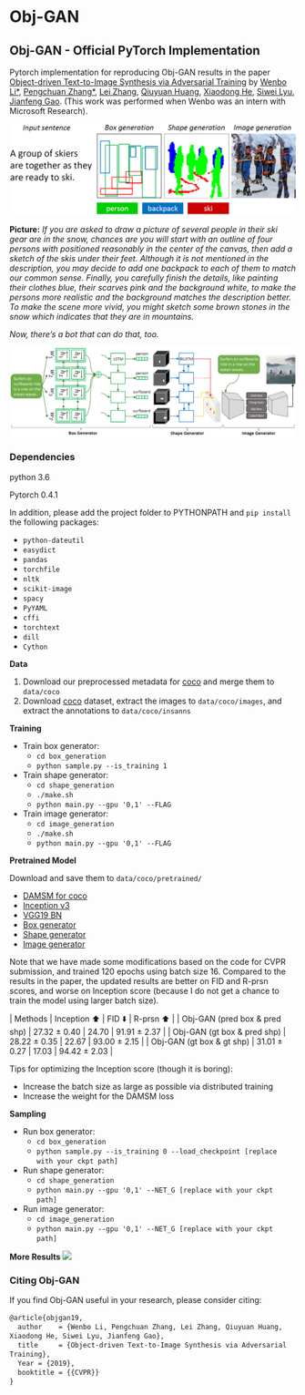 # Obj-GAN
## Obj-GAN - Official PyTorch Implementation

Pytorch implementation for reproducing Obj-GAN results in the paper [Object-driven Text-to-Image Synthesis via Adversarial Training](https://arxiv.org/pdf/1902.10740.pdf) by [Wenbo Li*](https://www.albany.edu/~wl523363/main.html), [Pengchuan Zhang*](https://www.microsoft.com/en-us/research/people/penzhan/), [Lei Zhang](https://www.microsoft.com/en-us/research/people/leizhang/), [Qiuyuan Huang](https://www.microsoft.com/en-us/research/people/qihua/), [Xiaodong He](https://air.jd.com/people-detail.html?id=2), [Siwei Lyu](http://www.cs.albany.edu/~lsw/index.html), [Jianfeng Gao](https://www.microsoft.com/en-us/research/people/jfgao/). (This work was performed when Wenbo was an intern with Microsoft Research).

<img src="step_vis.png"/>

**Picture:** *If you are asked to draw a picture of several people in their ski gear are in the snow, chances are you will start with an outline of four persons with positioned reasonably in the center of the canvas, then add a sketch of the skis under their feet. Although it is not mentioned in the description, you may decide to add one backpack to each of them to match our common sense. Finally, you carefully finish the details, like painting their clothes blue, their scarves pink and the background white, to make the persons more realistic and the background matches the description better. To make the scene more vivid, you might sketch some brown stones in the snow which indicates that they are in mountains.*

*Now, there’s a bot that can do that, too.*

<img src="framework.png"/>

### Dependencies
python 3.6

Pytorch 0.4.1

In addition, please add the project folder to PYTHONPATH and `pip install` the following packages:
- `python-dateutil`
- `easydict`
- `pandas`
- `torchfile`
- `nltk`
- `scikit-image`
- `spacy`
- `PyYAML`
- `cffi`
- `torchtext`
- `dill`
- `Cython`

**Data**

1. Download our preprocessed metadata for [coco](https://drive.google.com/open?id=1GbZESaDwkpV8gH2gyo1bUogPtYu1QEPF) and merge them to `data/coco`
2. Download [coco](http://cocodataset.org/#download) dataset, extract the images to `data/coco/images`, and extract the annotations to `data/coco/insanns`

**Training**

- Train box generator:
  - `cd box_generation`
  - `python sample.py --is_training 1`
- Train shape generator:
  - `cd shape_generation`
  - `./make.sh`
  - `python main.py --gpu '0,1' --FLAG`
- Train image generator:
  - `cd image_generation`
  - `./make.sh`
  - `python main.py --gpu '0,1' --FLAG`

**Pretrained Model**

Download and save them to `data/coco/pretrained/`
- [DAMSM for coco](https://drive.google.com/open?id=1zIrXCE9F6yfbEJIbNP5-YrEe2pZcPSGJ)
- [Inception v3](https://download.pytorch.org/models/inception_v3_google-1a9a5a14.pth)
- [VGG19 BN](https://download.pytorch.org/models/vgg19_bn-c79401a0.pth)
- [Box generator](https://drive.google.com/file/d/1OTZDywt1UGzUykAXBXmvVA6aAlQzbMjv/view?usp=sharing)
- [Shape generator](https://drive.google.com/file/d/1vyfXxh4eC1ccs9XNhC8OIylErhwLdvmN/view?usp=sharing)
- [Image generator](https://drive.google.com/file/d/1BWXJT5Wg0x0Ajatgb2VdSQG14ndG8CGM/view?usp=sharing)

Note that we have made some modifications based on the code for CVPR submission, and trained 120 epochs using batch size 16. Compared to the results in the paper, the updated results are better on FID and R-prsn scores, and worse on Inception score (because I do not get a chance to train the model using larger batch size).

| Methods  | Inception :arrow_up: | FID :arrow_down: | R-prsn :arrow_up: |
| Obj-GAN (pred box & pred shp)  | 27.32 ± 0.40 | 24.70 | 91.91 ± 2.37 |
| Obj-GAN (gt box & pred shp)  | 28.22 ± 0.35 | 22.67 | 93.00 ± 2.15 |
| Obj-GAN (gt box & gt shp)  | 31.01 ± 0.27 | 17.03 | 94.42 ± 2.03 |

Tips for optimizing the Inception score (though it is boring):
- Increase the batch size as large as possible via distributed training
- Increase the weight for the DAMSM loss

**Sampling**

- Run box generator:
  - `cd box_generation`
  - `python sample.py --is_training 0 --load_checkpoint [replace with your ckpt path]`
- Run shape generator:
  - `cd shape_generation`
  - `python main.py --gpu '0,1' --NET_G [replace with your ckpt path]`
- Run image generator:
  - `cd image_generation`
  - `python main.py --gpu '0,1' --NET_G [replace with your ckpt path]`

**More Results**
<img src="example.png"/>


### Citing Obj-GAN
If you find Obj-GAN useful in your research, please consider citing:

```
@article{objgan19,
  author    = {Wenbo Li, Pengchuan Zhang, Lei Zhang, Qiuyuan Huang, Xiaodong He, Siwei Lyu, Jianfeng Gao},
  title     = {Object-driven Text-to-Image Synthesis via Adversarial Training},
  Year = {2019},
  booktitle = {{CVPR}}
}
